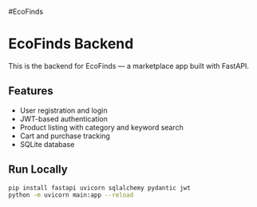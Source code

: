 #EcoFinds
# EcoFinds Backend

This is the backend for EcoFinds — a marketplace app built with FastAPI.

## Features

- User registration and login
- JWT-based authentication
- Product listing with category and keyword search
- Cart and purchase tracking
- SQLite database

## Run Locally

```bash
pip install fastapi uvicorn sqlalchemy pydantic jwt
python -m uvicorn main:app --reload
